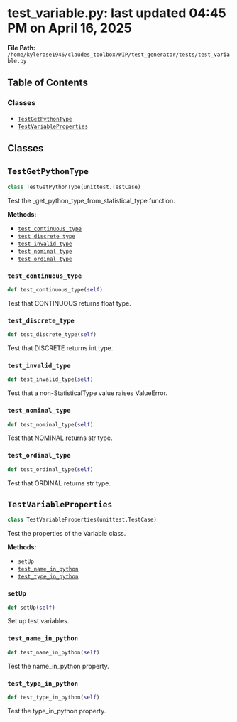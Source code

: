 # test_variable.py: last updated 04:45 PM on April 16, 2025

**File Path:** `/home/kylerose1946/claudes_toolbox/WIP/test_generator/tests/test_variable.py`

## Table of Contents

### Classes

- [`TestGetPythonType`](#testgetpythontype)
- [`TestVariableProperties`](#testvariableproperties)

## Classes

## `TestGetPythonType`

```python
class TestGetPythonType(unittest.TestCase)
```

Test the _get_python_type_from_statistical_type function.

**Methods:**

- [`test_continuous_type`](#test_continuous_type)
- [`test_discrete_type`](#test_discrete_type)
- [`test_invalid_type`](#test_invalid_type)
- [`test_nominal_type`](#test_nominal_type)
- [`test_ordinal_type`](#test_ordinal_type)

### `test_continuous_type`

```python
def test_continuous_type(self)
```

Test that CONTINUOUS returns float type.

### `test_discrete_type`

```python
def test_discrete_type(self)
```

Test that DISCRETE returns int type.

### `test_invalid_type`

```python
def test_invalid_type(self)
```

Test that a non-StatisticalType value raises ValueError.

### `test_nominal_type`

```python
def test_nominal_type(self)
```

Test that NOMINAL returns str type.

### `test_ordinal_type`

```python
def test_ordinal_type(self)
```

Test that ORDINAL returns str type.

## `TestVariableProperties`

```python
class TestVariableProperties(unittest.TestCase)
```

Test the properties of the Variable class.

**Methods:**

- [`setUp`](#setup)
- [`test_name_in_python`](#test_name_in_python)
- [`test_type_in_python`](#test_type_in_python)

### `setUp`

```python
def setUp(self)
```

Set up test variables.

### `test_name_in_python`

```python
def test_name_in_python(self)
```

Test the name_in_python property.

### `test_type_in_python`

```python
def test_type_in_python(self)
```

Test the type_in_python property.

